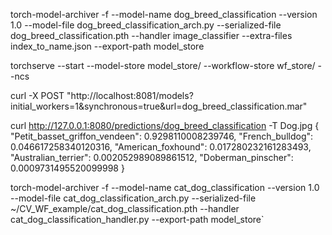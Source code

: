 torch-model-archiver -f --model-name dog_breed_classification --version 1.0 --model-file dog_breed_classification_arch.py --serialized-file dog_breed_classification.pth --handler image_classifier --extra-files index_to_name.json --export-path model_store

torchserve --start --model-store model_store/ --workflow-store wf_store/ --ncs

curl -X POST "http://localhost:8081/models?initial_workers=1&synchronous=true&url=dog_breed_classification.mar"

curl http://127.0.0.1:8080/predictions/dog_breed_classification -T Dog.jpg
{
  "Petit_basset_griffon_vendeen": 0.9298110008239746,
  "French_bulldog": 0.046617258340120316,
  "American_foxhound": 0.017280232161283493,
  "Australian_terrier": 0.002052989089861512,
  "Doberman_pinscher": 0.0009731495520099998
}


torch-model-archiver -f --model-name cat_dog_classification --version 1.0 --model-file cat_dog_classification_arch.py --serialized-file ~/CV_WF_example/cat_dog_classification.pth --handler cat_dog_classification_handler.py --export-path model_store`
